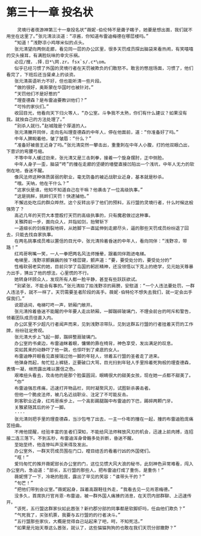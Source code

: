 # 第三十一章 投名状
        灵境行者夜游神第三十一章投名状“薇妮·伯伦特不是聋子瞎子，她要是想出面，我们就不用坐在这里了。”张元清淡淡道：“凉酱，你知道布雷迪梅德在哪层楼吗。”
       “知道！”浅野凉小鸡啄米似的点头。
       张元清望向两侧走廊，看见同一层的办公区里，很多天罚成员探出脑袋来看热闹，有笑嘻嘻的交头接耳，有满脸玩味的幸灾乐祸。
       必应/搜，.择.日*\网.zr。fsx`s/.c*\om。
       似乎已经习惯了外国的灵境行者在天罚被欺负的们敢怒不。敢言的憋屈场面，习惯了，他们看完了，下班后还当餐桌上的谈资。
       张元清英语听力不好，但也能听清一些片段。
       “做的很好，奥斯蒙在华国时也被针对。”
       “天罚他们不是好惹的”
       “理查德森？是布雷迪要教训他们？”
       “可怜的家伙们。”
       收回目光，他看向天下归火等人，“办公室。斗争我不太熟，你们有什么建议？如果没有我。就按自己的方法处理了。”
       “别杀人就行。”赵城隍是个厚道的人。
       张元清撇开同伴，走向名叫理查德森的中年人，停在他面前，道：“你准备好了吗。”
       中年人脾睨着他，皱了皱眉：“什么？”
       “准备好被兽王近身了吗。”张元清突然一攀击出，重重刺在中年人小腹，打的他双眼凸出，下意识的弯腰弓缩。
       不等中年人缓过劲来，张元清又是三击刺拳，接着一个旋身摆肘，正中侧脸。
       中年人身子一歪，脑袋“咚”的撞在走廊的坚硬的墙壁直接凹陷出一个浅坑，中年人无力的软倒在地，昏迷不醒。
       像风法师这种体质孱弱的职业，毫无防备的被近战职业近身，基本就是秒杀。
       “哦。天呐，他在干什么？”
       “这家伙是谁，他知不知道自己在干嘛？他袭击了一位高级执事。”
       “这是挑鲜，挑衅们天罚！快逮捕他。”
       不懈远处吃瓜的群众晔然，这个反转出乎了他们的预料，五行盟的灵境行者，什么时候这般强势了？
       高近几年的天罚大本营殴打天罚的高级执事的，只有魔君做过这种事。
       关雅跨前一步，面向众人，并指如剑，抬臂斩下
       一道细长的剑痕割裂地砖，从她脚下一直延伸到走廊尽头，逼的那些天罚成员纷纷退了回去，只能去找自家执事。
       在两名挑事成员难以置信的目光中，张元清拎着昏迷的中年人，看向同伴：“浅野凉，带路！”
       红鸡哥咧嘴一笑，一人一拳把两名风法师捶晕，跟着同伴跑进电梯。
       电梯里，浅野凉颤巍巍的按下楼层键，颤声道：“要，要受处分的，要受处分的”
       性格软弱老实的她，目前只学了岛国的躬匠精神，还没领悟以下克上的绝学，见元始天尊暴力出手，猜出了他的想法，心里慌的不行。
       她转身环顾众人，发现所有人都一脸平静，甚至有些跃跃欲试。
       “别紧张，不能会有事的。”张元清拍了拍浅野凉的肩膀，安慰道：“一个人违法要处罚，一群人违法手，就不一样了。天罚需要圣者阶段的高手。薇妮·伯特伦不想失去我们，就一定会出手保我们。”
       说题话间，电梯叮咚一声，轿厢门敞开。
       张元清拎着昏迷不能醒的中年要人走出轿厢，一脚踹碎玻璃门，不理会前台的呵斥和警告，领着团队成员径直入内。
       办公区里不少超凡行者闻声而来，见到浅野凉带队，见到这群五行盟的行者挂着天罚的工作牌，纷纷驻足旁观。
       张元清大步上飞起一脚，踹碎整扇玻璃门。
       办公室的书桌边，布雷迪眯着眼，慵懒的靠在椅背，神色享受，发出满足的叹息。
       突如其来的动静吓了他一跳，也惊吓到了桌底的女人。
       布雷迪睁开眼看见直接瑞过他一脚的年轻人，领着五行盟的圣者走了进来。
       他弹身而起，匆忙拉上裤链，正要破口大骂，目光扫到年轻人手里拎着死狗般的理查德森，表情一凝，继而露出难以置信之色。
       艰难扭头看去，攻击他的是那个脸蛋圆润，眼睛很大的甜美女孩，现在她一点都不甜美了。
       “你”
       布雷迪强忍疼痛，迅速打开物品栏，同时凝聚风刃，试图斩杀袭击者。
       但他一个脆皮法师，被几名近战职业、注定了不可能反击。
       刺客职业近身，红鸡哥疾步上，一个高影踢腿踹中布雷迪的下巴，踢碎两颗门牙。
       关雅紧随其后的补了一脚。
       ····
       张元清则把手里的理查德森，当沙包甩了出去，一主一仆嘭的撞在一起，撞的布雷迪脸庞痛苦扭曲。
       不用他提醒，经验丰富的圣者们深知，不能给风法师释放风刃的机会，迅速上前肉搏，连招接二连三落下。不到五秒，布雷迪浑身骨骼多处折断，昏迷不醒。
       至始至终，他连惨叫声没来得及发出。
       办公室外，一群天罚成员围在门口，瞠目结舌的看着行凶的外国佬们。
       “哐！”
       爱玛匆忙的推开薇妮部长办公室的门，这位见惯大风大浪的秘书，此刻神色异常难看，闯入办公室内，急迫道：“部长，五行盟的那些人，把布雷迪打成了重伤，是重伤！”
       薇妮愣了一下，冷艳的脸庞，露出了罕见的笑容：“谁带头干的？”
       “句芒！”
       “把他们带到会议室。”薇妮起身，踩着高跟鞋往外走，“我看去见一见肖恩梅德。”
       没多久，首席执行官肖恩·布雷迪，被一群外国人痛揍的消息，在天罚内部群聊、上迅速传开。
       “该死，五行盟这群家伙如此嚣张？新约郡分部的同事都是软脚虾吗，任由他们欺负？”
       “气死我了，买张机票，我要与五行盟的的行者决斗。”
       “五行盟那些家伙，大概是觉得自己站起来了吧，呵，不知死活。”
       “如果是元始天尊这么嚣张，就认了，这些猫猫狗狗的也敢在我们天罚分部撒野？”